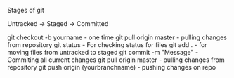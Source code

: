 
Stages of git 

Untracked -> Staged -> Committed

git checkout -b yourname - one time
git pull origin master - pulling changes from repository
git status - For checking status for files
git add . - for moving files from untracked to staged
git commit -m "Message" - Commiting all current changes
git pull origin master - pulling changes from repository
git push origin (yourbranchname) - pushing changes on repo